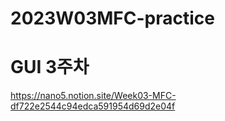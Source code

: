 # 2023W03MFC-practice

# GUI 3주차
https://nano5.notion.site/Week03-MFC-df722e2544c94edca591954d69d2e04f

